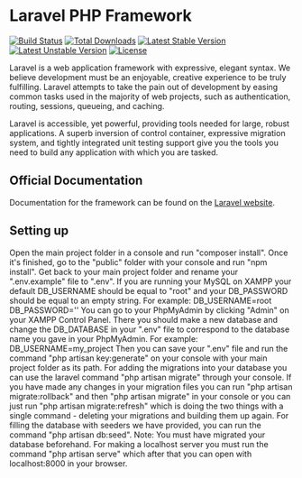 # Laravel PHP Framework

[![Build Status](https://travis-ci.org/laravel/framework.svg)](https://travis-ci.org/laravel/framework)
[![Total Downloads](https://poser.pugx.org/laravel/framework/d/total.svg)](https://packagist.org/packages/laravel/framework)
[![Latest Stable Version](https://poser.pugx.org/laravel/framework/v/stable.svg)](https://packagist.org/packages/laravel/framework)
[![Latest Unstable Version](https://poser.pugx.org/laravel/framework/v/unstable.svg)](https://packagist.org/packages/laravel/framework)
[![License](https://poser.pugx.org/laravel/framework/license.svg)](https://packagist.org/packages/laravel/framework)

Laravel is a web application framework with expressive, elegant syntax. We believe development must be an enjoyable, creative experience to be truly fulfilling. Laravel attempts to take the pain out of development by easing common tasks used in the majority of web projects, such as authentication, routing, sessions, queueing, and caching.

Laravel is accessible, yet powerful, providing tools needed for large, robust applications. A superb inversion of control container, expressive migration system, and tightly integrated unit testing support give you the tools you need to build any application with which you are tasked.

## Official Documentation

Documentation for the framework can be found on the [Laravel website](http://laravel.com/docs).

## Setting up

Open the main project folder in a console and run "composer install".
Once it's finished, go to the "public" folder with your console and run "npm install".
Get back to your main project folder and rename your ".env.example" file to ".env".
If you are running your MySQL on XAMPP your default DB_USERNAME should be equal to "root" and your DB_PASSWORD should be equal to an empty string.
    For example: DB_USERNAME=root
                 DB_PASSWORD=''
You can go to your PhpMyAdmin by clicking "Admin" on your XAMPP Control Panel. There you should make a new database and change the DB_DATABASE in your ".env" file to correspond to the database name you gave in your PhpMyAdmin.
    For example: DB_USERNAME=my_project
Then you can save your ".env" file and run the command "php artisan key:generate" on your console with your main project folder as its path.
For adding the migrations into your database you can use the laravel command "php artisan migrate" through your console.
If you have made any changes in your migration files you can run "php artisan migrate:rollback" and then "php artisan migrate" in your console or you can just run "php artisan migrate:refresh" which is doing the two things with a single command - deleting your migrations and building them up again.
For filling the database with seeders we have provided, you can run the command "php artisan db:seed". Note: You must have migrated your database beforehand.
For making a localhost server you must run the command "php artisan serve" which after that you can open with localhost:8000 in your browser.
